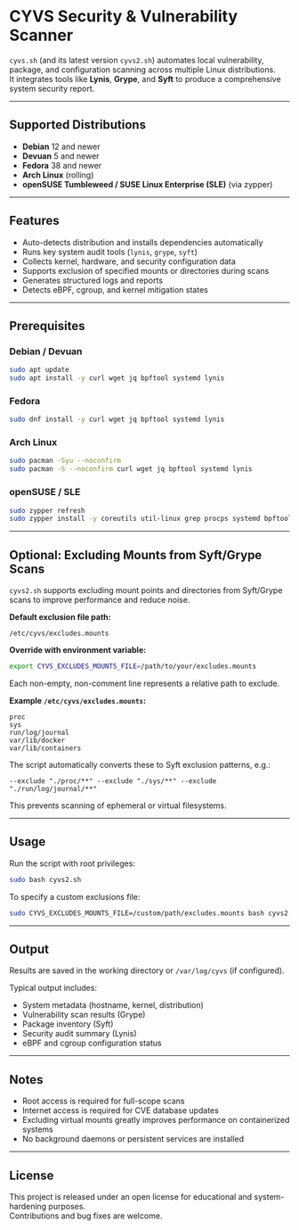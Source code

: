 # CYVS Security & Vulnerability Scanner

`cyvs.sh` (and its latest version `cyvs2.sh`) automates local vulnerability, package, and configuration scanning across multiple Linux distributions.  
It integrates tools like **Lynis**, **Grype**, and **Syft** to produce a comprehensive system security report.

---

## Supported Distributions

- **Debian** 12 and newer  
- **Devuan** 5 and newer  
- **Fedora** 38 and newer  
- **Arch Linux** (rolling)  
- **openSUSE Tumbleweed / SUSE Linux Enterprise (SLE)** (via zypper)

---

## Features

- Auto-detects distribution and installs dependencies automatically  
- Runs key system audit tools (`lynis`, `grype`, `syft`)  
- Collects kernel, hardware, and security configuration data  
- Supports exclusion of specified mounts or directories during scans  
- Generates structured logs and reports  
- Detects eBPF, cgroup, and kernel mitigation states  

---

## Prerequisites

### Debian / Devuan
```bash
sudo apt update
sudo apt install -y curl wget jq bpftool systemd lynis
```

### Fedora
```bash
sudo dnf install -y curl wget jq bpftool systemd lynis
```

### Arch Linux
```bash
sudo pacman -Syu --noconfirm
sudo pacman -S --noconfirm curl wget jq bpftool systemd lynis
```

### openSUSE / SLE
```bash
sudo zypper refresh
sudo zypper install -y coreutils util-linux grep procps systemd bpftool jq lynis
```

---

## Optional: Excluding Mounts from Syft/Grype Scans

`cyvs2.sh` supports excluding mount points and directories from Syft/Grype scans to improve performance and reduce noise.

**Default exclusion file path:**
```
/etc/cyvs/excludes.mounts
```

**Override with environment variable:**
```bash
export CYVS_EXCLUDES_MOUNTS_FILE=/path/to/your/excludes.mounts
```

Each non-empty, non-comment line represents a relative path to exclude.

**Example `/etc/cyvs/excludes.mounts`:**
```text
proc
sys
run/log/journal
var/lib/docker
var/lib/containers
```

The script automatically converts these to Syft exclusion patterns, e.g.:
```
--exclude "./proc/**" --exclude "./sys/**" --exclude "./run/log/journal/**"
```

This prevents scanning of ephemeral or virtual filesystems.

---

## Usage

Run the script with root privileges:
```bash
sudo bash cyvs2.sh
```

To specify a custom exclusions file:
```bash
sudo CYVS_EXCLUDES_MOUNTS_FILE=/custom/path/excludes.mounts bash cyvs2.sh
```

---

## Output

Results are saved in the working directory or `/var/log/cyvs` (if configured).

Typical output includes:
- System metadata (hostname, kernel, distribution)
- Vulnerability scan results (Grype)
- Package inventory (Syft)
- Security audit summary (Lynis)
- eBPF and cgroup configuration status

---

## Notes

- Root access is required for full-scope scans  
- Internet access is required for CVE database updates  
- Excluding virtual mounts greatly improves performance on containerized systems  
- No background daemons or persistent services are installed  

---

## License

This project is released under an open license for educational and system-hardening purposes.  
Contributions and bug fixes are welcome.

